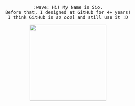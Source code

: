 <p align="center">
  <samp>
    :wave: Hi! My Name is Sio.
    <br>Before that, I designed at GitHub for 4+ years!
      <br>I think GitHub is <em>so cool</em> and still use it :D<br><br>
    <img src="http://ershiliu.com/pkq.gif" width="240px" align="center">
  </samp>
</p>
